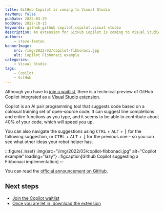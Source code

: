 ```yaml
---
title: GitHub Copilot is coming to Visual Studio
navMenu: false
pubDate: 2022-03-29
modDate: 2022-10-15
keywords: github,github copilot,copilot,visual studio
description: An extension for GitHub Copilot is coming to Visual Studio. Find out how to join the waitlist.
authors:
    - steve-fenton
bannerImage:
    src: /img/2022/03/copilot-fibbonaci.jpg
    alt: Copilot Fibbonaci example
categories:
    - Visual Studio
tags:
    - Copilot
    - GitHub
---
```


Although you have to [join a waitlist](https://copilot.github.com/), there is a technical preview of GitHub Copilot integrated as a [Visual Studio extension](https://marketplace.visualstudio.com/items?itemName=GitHub.copilotvs).

Copilot is an AI pair programming tool that suggests code based on a colossal training set of open-source code. It can suggest line completions and entire functions as you type, and it seems to be able to contribute about 40% of your code, which will speed you up.

You can also navigate the suggestions using <kbd>CTRL</kbd> + <kbd>ALT</kbd> + <kbd>\]</kbd> for the following suggestion, or <kbd>CTRL</kbd> + <kbd>ALT</kbd> + <kbd>\[</kbd> for the previous one – so you can see what other ideas your robot helper has.

:::figure{.inset}
:img{src="/img/2022/03/copilot-fibbonaci.jpg" alt="Copilot example" loading="lazy"}
::figcaption[Github Copilot suggesting a Fibbonaci implementation]
:::

You can read the [official announcement on GitHub](https://github.blog/2022-03-29-github-copilot-now-available-for-visual-studio-2022/).

## Next steps

- [Join the Copilot waitlist](https://copilot.github.com/)
- [Once you are let in, download the extension](https://marketplace.visualstudio.com/items?itemName=GitHub.copilotvs)